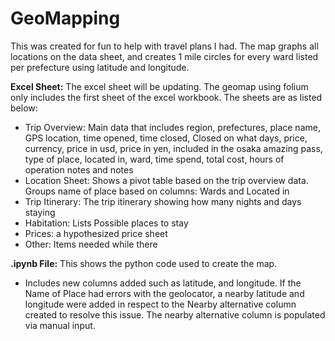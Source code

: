 # GeoMapping
This was created for fun to help with travel plans I had. The map graphs all locations on the data sheet, and creates 1 mile circles for every ward listed per prefecture using latitude and longitude. 

**Excel Sheet:**
The excel sheet will be updating. The geomap using folium only includes the first sheet of the excel workbook. The sheets are as listed below:
  - Trip Overview: Main data that includes region, prefectures, place name, GPS location, time opened, time closed, Closed on what days, price, currency, price in
                   usd, price in yen, included in the osaka amazing pass, type of place, located in, ward, time spend, total cost, hours of operation notes and notes
  - Location Sheet: Shows a pivot table based on the trip overview data. Groups name of place based on columns: Wards and Located in
  - Trip Itinerary: The trip itinerary showing how many nights and days staying
  - Habitation: Lists Possible places to stay  
  - Prices: a hypothesized price sheet 
  - Other: Items needed while there

**.ipynb File:**
This shows the python code used to create the map. 
- Includes new columns added such as latitude, and longitude. If the Name of Place had errors with the geolocator, a nearby latitude and longitude were added
  in respect to the Nearby alternative column created to resolve this issue. The nearby alternative column is populated via manual input. 

